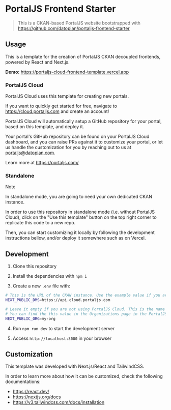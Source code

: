 # PortalJS Frontend Starter

> This is a CKAN-based PortalJS website bootstrapped with https://github.com/datopian/portaljs-frontend-starter

## Usage

This is a template for the creation of PortalJS CKAN decoupled frontends, powered by React and Next.js. 

**Demo:** https://portaljs-cloud-frontend-template.vercel.app

### PortalJS Cloud

PortalJS Cloud uses this template for creating new portals.

If you want to quickly get started for free, navigate to https://cloud.portaljs.com and create an account!

PortalJS Cloud will automatically setup a GitHub repository for your portal, based on this template, and deploy it.

Your portal's GitHub repository can be found on your PortalJS Cloud dashboard, and you can raise PRs against it to customize your portal, or let us handle the customization for you by reaching out to us at portaljs@datopian.com.

Learn more at https://portaljs.com/

### Standalone

> [!note]
> In standalone mode, you are going to need your own dedicated CKAN instance.

In order to use this repository in standalone mode (i.e. without PortalJS Cloud), click on the "Use this template" button on the top right corner to replicate this code to a new repo.

Then, you can start customizing it locally by following the development instructions bellow, and/or deploy it somewhere such as on Vercel.

## Development

1) Clone this repository

2) Install the dependencies with `npm i`

3) Create a new `.env` file with:

```bash
# This is the URL of the CKAN instance. Use the example value if you are using PortalJS Cloud.
NEXT_PUBLIC_DMS=https://api.cloud.portaljs.com 

# Leave it empty if you are not using PortalJS Cloud. This is the name of the main organization for your portal in PortalJS Cloud. 
# You can find the this value in the Organizations page in the PortalJS Cloud dashboard.
NEXT_PUBLIC_ORG=my-org 
```

4) Run `npm run dev` to start the development server

5) Access `http://localhost:3000` in your browser

## Customization

This template was developed with Next.js/React and TailwindCSS. 

In order to learn more about how it can be customized, check the following documentations:

- https://react.dev/
- https://nextjs.org/docs
- https://v3.tailwindcss.com/docs/installation


